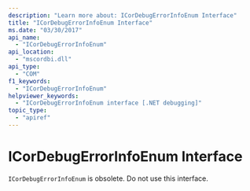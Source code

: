 ```yaml
---
description: "Learn more about: ICorDebugErrorInfoEnum Interface"
title: "ICorDebugErrorInfoEnum Interface"
ms.date: "03/30/2017"
api_name:
  - "ICorDebugErrorInfoEnum"
api_location:
  - "mscordbi.dll"
api_type:
  - "COM"
f1_keywords:
  - "ICorDebugErrorInfoEnum"
helpviewer_keywords:
  - "ICorDebugErrorInfoEnum interface [.NET debugging]"
topic_type:
  - "apiref"
---
```

# ICorDebugErrorInfoEnum Interface

`ICorDebugErrorInfoEnum` is obsolete. Do not use this interface.
